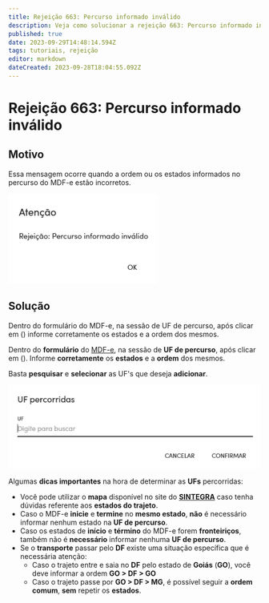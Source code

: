 ```yaml
---
title: Rejeição 663: Percurso informado inválido
description: Veja como solucionar a rejeição 663: Percurso informado inválido no Gweb.
published: true
date: 2023-09-29T14:48:14.594Z
tags: tutoriais, rejeição
editor: markdown
dateCreated: 2023-09-28T18:04:55.092Z
---
```


# Rejeição 663: Percurso informado inválido

## Motivo

Essa mensagem ocorre quando a ordem ou os estados informados no percurso do MDF-e estão incorretos.

![Mensagem da rejeição](/tutoriais/rejeicoes/663/msg_rej_663.png)

## Solução

Dentro do formulário do MDF-e, na sessão de UF de percurso, após clicar em () informe corretamente os estados e a ordem dos mesmos.

Dentro do **formulário** do [MDF-e](/movimentos/mdf-e), na sessão de **UF de percurso**, após clicar em (<span class="mdi mdi-pencil"></span>). Informe **corretamente** os **estados** e a **ordem** dos mesmos.

Basta **pesquisar** e **selecionar** as UF's que deseja **adicionar**.

![Solução para a rejeição 663](/tutoriais/rejeicoes/663/sol_rej_663_1.png)

Algumas **dicas importantes** na hora de determinar as **UFs** percorridas:

- Você pode utilizar o **mapa** disponível no site do [**SINTEGRA**](http://www.sintegra.gov.br/) caso tenha dúvidas referente aos **estados do trajeto**.
- Caso o MDF-e **inicie** e **termine** no **mesmo estado**, **não** é necessário informar nenhum estado na **UF de percurso**.
- Caso os estados de **início** e **término** do MDF-e forem **fronteiriços**, também não é **necessário** informar nenhuma **UF de percurso**.
- Se o **transporte** passar pelo **DF** existe uma situação específica que é necessária atenção:
	- Caso o trajeto entre e saia no **DF** pelo estado de **Goiás** (**GO**), você deve informar a ordem **GO > DF > GO**
  - Caso o trajeto passe por **GO > DF > MG**, é possível seguir a **ordem comum**, **sem** repetir os **estados**.

